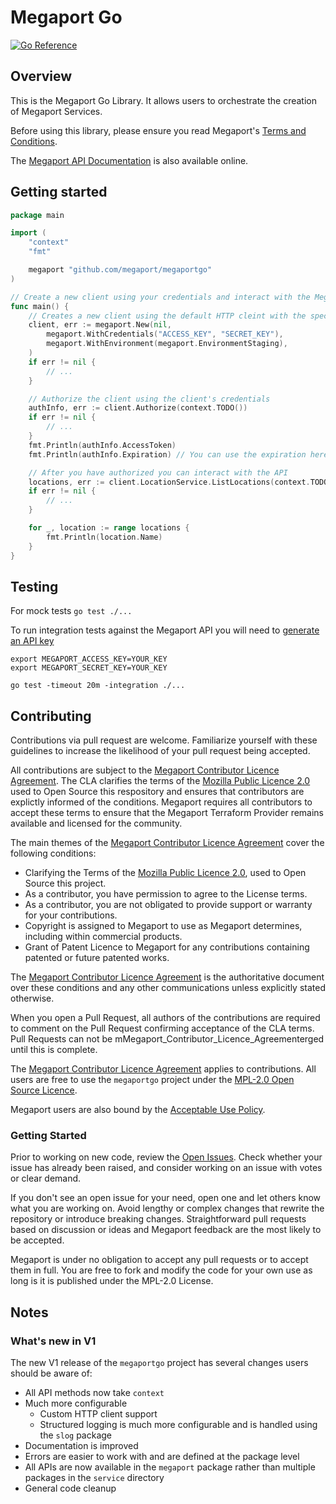 # Megaport Go

[![Go Reference](https://pkg.go.dev/badge/github.com/megaport/megaportgo.svg)](https://pkg.go.dev/github.com/megaport/megaportgo)

## Overview

This is the Megaport Go Library. It allows users to orchestrate the creation of Megaport Services.

Before using this library, please ensure you read Megaport's [Terms and Conditions](https://www.megaport.com/legal/global-services-agreement/).

The [Megaport API Documentation](https://dev.megaport.com/) is also available online.

## Getting started 

```go
package main

import (
	"context"
	"fmt"

	megaport "github.com/megaport/megaportgo"
)

// Create a new client using your credentials and interact with the Megaport API
func main() {
	// Creates a new client using the default HTTP cleint with the specified credentials against the staging environment
	client, err := megaport.New(nil,
		megaport.WithCredentials("ACCESS_KEY", "SECRET_KEY"),
		megaport.WithEnvironment(megaport.EnvironmentStaging),
	)
	if err != nil {
		// ...
	}

	// Authorize the client using the client's credentials
	authInfo, err := client.Authorize(context.TODO())
	if err != nil {
		// ...
	}
	fmt.Println(authInfo.AccessToken)
	fmt.Println(authInfo.Expiration) // You can use the expiration here to reauthorize the client when your access token expires

	// After you have authorized you can interact with the API
	locations, err := client.LocationService.ListLocations(context.TODO())
	if err != nil {
		// ...
	}

	for _, location := range locations {
		fmt.Println(location.Name)
	}
}
```

## Testing
 
For mock tests `go test ./...`

To run integration tests against the Megaport API you will need to [generate an API key](https://docs.megaport.com/api/api-key/)

```
export MEGAPORT_ACCESS_KEY=YOUR_KEY
export MEGAPORT_SECRET_KEY=YOUR_KEY

go test -timeout 20m -integration ./... 
```

## Contributing

Contributions via pull request are welcome. Familiarize yourself with these guidelines to increase the likelihood of your pull request being accepted.

All contributions are subject to the [Megaport Contributor Licence Agreement](CLA.md).
The CLA clarifies the terms of the [Mozilla Public Licence 2.0](LICENSE) used to Open Source this respository and ensures that contributors are explictly informed of the conditions. Megaport requires all contributors to accept these terms to ensure that the Megaport Terraform Provider remains available and licensed for the community.

The main themes of the [Megaport Contributor Licence Agreement](CLA.md) cover the following conditions: 
- Clarifying the Terms of the [Mozilla Public Licence 2.0](LICENSE), used to Open Source this project.
- As a contributor, you have permission to agree to the License terms.
- As a contributor, you are not obligated to provide support or warranty for your contributions.
- Copyright is assigned to Megaport to use as Megaport determines, including within commercial products.
- Grant of Patent Licence to Megaport for any contributions containing patented or future patented works.

The [Megaport Contributor Licence Agreement](CLA.md) is 
the authoritative document over these conditions and any other communications unless explicitly stated otherwise.

When you open a Pull Request, all authors of the contributions are required to comment on the Pull Request confirming
acceptance of the CLA terms. Pull Requests can not be mMegaport_Contributor_Licence_Agreementerged until this is complete.

The [Megaport Contributor Licence Agreement](CLA.md) applies to contributions. 
All users are free to use the `megaportgo` project under the [MPL-2.0 Open Source Licence](LICENSE).

Megaport users are also bound by the [Acceptable Use Policy](https://www.megaport.com/legal/acceptable-use-policy).	

###  Getting Started

Prior to working on new code, review the [Open Issues](../issues). Check whether your issue has already been raised, and consider working on an issue with votes or clear demand.

If you don't see an open issue for your need, open one and let others know what you are working on. Avoid lengthy or complex changes that rewrite the repository or introduce breaking changes. Straightforward pull requests based on discussion or ideas and Megaport feedback are the most likely to be accepted. 

Megaport is under no obligation to accept any pull requests or to accept them in full. You are free to fork and modify the code for your own use as long is it is published under the MPL-2.0 License.

## Notes

### What's new in V1

The new V1 release of the `megaportgo` project has several changes users should be aware of:

- All API methods now take `context`
- Much more configurable 
    - Custom HTTP client support
    - Structured logging is much more configurable and is handled using the `slog` package
- Documentation is improved
- Errors are easier to work with and are defined at the package level
- All APIs are now available in the `megaport` package rather than multiple packages in the `service` directory
- General code cleanup
